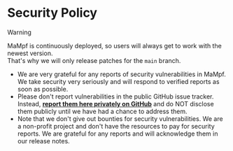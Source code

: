 # Security Policy

> [!warning]
> MaMpf is continuously deployed, so users will always get to work with the newest version.<br>That's why we will only release patches for the `main` branch.

- We are very grateful for any reports of security vulnerabilities in MaMpf. We take security very seriously and will respond to verified reports as soon as possible.
- Please don't report vulnerabilities in the public GitHub issue tracker. Instead, [**report them here privately on GitHub**](https://github.com/MaMpf-HD/mampf/security) and do NOT disclose them publicly until we have had a chance to address them.
- Note that we don't give out bounties for security vulnerabilities. We are a non-profit project and don't have the resources to pay for security reports. We are grateful for any reports and will acknowledge them in our release notes.
